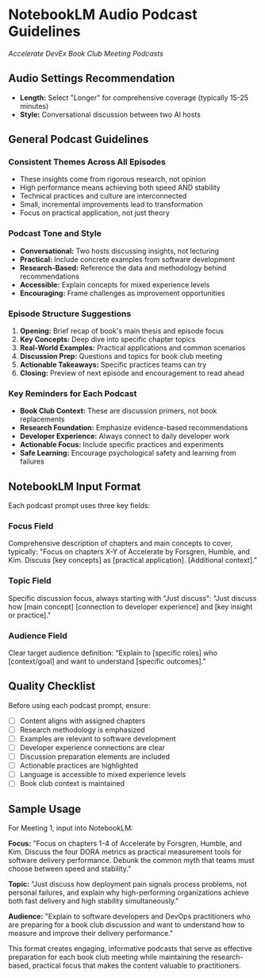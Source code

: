 # NotebookLM Audio Podcast Guidelines
*Accelerate DevEx Book Club Meeting Podcasts*

## Audio Settings Recommendation
- **Length:** Select "Longer" for comprehensive coverage (typically 15-25 minutes)
- **Style:** Conversational discussion between two AI hosts

## General Podcast Guidelines

### Consistent Themes Across All Episodes
- These insights come from rigorous research, not opinion
- High performance means achieving both speed AND stability
- Technical practices and culture are interconnected
- Small, incremental improvements lead to transformation
- Focus on practical application, not just theory

### Podcast Tone and Style
- **Conversational:** Two hosts discussing insights, not lecturing
- **Practical:** Include concrete examples from software development
- **Research-Based:** Reference the data and methodology behind recommendations  
- **Accessible:** Explain concepts for mixed experience levels
- **Encouraging:** Frame challenges as improvement opportunities

### Episode Structure Suggestions
1. **Opening:** Brief recap of book's main thesis and episode focus
2. **Key Concepts:** Deep dive into specific chapter topics
3. **Real-World Examples:** Practical applications and common scenarios
4. **Discussion Prep:** Questions and topics for book club meeting
5. **Actionable Takeaways:** Specific practices teams can try
6. **Closing:** Preview of next episode and encouragement to read ahead

### Key Reminders for Each Podcast
- **Book Club Context:** These are discussion primers, not book replacements
- **Research Foundation:** Emphasize evidence-based recommendations
- **Developer Experience:** Always connect to daily developer work
- **Actionable Focus:** Include specific practices and experiments
- **Safe Learning:** Encourage psychological safety and learning from failures

## NotebookLM Input Format

Each podcast prompt uses three key fields:

### Focus Field
Comprehensive description of chapters and main concepts to cover, typically:
"Focus on chapters X-Y of Accelerate by Forsgren, Humble, and Kim. Discuss [key concepts] as [practical application]. [Additional context]."

### Topic Field  
Specific discussion focus, always starting with "Just discuss":
"Just discuss how [main concept] [connection to developer experience] and [key insight or practice]."

### Audience Field
Clear target audience definition:
"Explain to [specific roles] who [context/goal] and want to understand [specific outcomes]."

## Quality Checklist

Before using each podcast prompt, ensure:
- [ ] Content aligns with assigned chapters
- [ ] Research methodology is emphasized
- [ ] Examples are relevant to software development
- [ ] Developer experience connections are clear
- [ ] Discussion preparation elements are included
- [ ] Actionable practices are highlighted
- [ ] Language is accessible to mixed experience levels
- [ ] Book club context is maintained

## Sample Usage

For Meeting 1, input into NotebookLM:

**Focus:** "Focus on chapters 1-4 of Accelerate by Forsgren, Humble, and Kim. Discuss the four DORA metrics as practical measurement tools for software delivery performance. Debunk the common myth that teams must choose between speed and stability."

**Topic:** "Just discuss how deployment pain signals process problems, not personal failures, and explain why high-performing organizations achieve both fast delivery and high stability simultaneously."

**Audience:** "Explain to software developers and DevOps practitioners who are preparing for a book club discussion and want to understand how to measure and improve their delivery performance."

This format creates engaging, informative podcasts that serve as effective preparation for each book club meeting while maintaining the research-based, practical focus that makes the content valuable to practitioners.